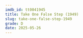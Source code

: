 ```yaml
---
imdb_id: tt0041945
title: Take One False Step (1949)
slug: take-one-false-step-1949
grade: D
date: 2025-05-26
---
```


